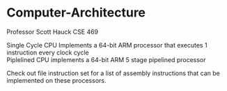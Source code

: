 # Computer-Architecture
Professor Scott Hauck CSE 469

Single Cycle CPU Implements a 64-bit ARM processor that executes 1 instruction every clock cycle\
Piplelined CPU implements a 64-bit ARM 5 stage pipelined processor

Check out file instruction set for a list of assembly instructions that can be implemented on these processors.
